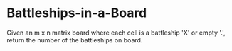 # Battleships-in-a-Board
Given an m x n matrix board where each cell is a battleship 'X' or empty '.', return the number of the battleships on board.
